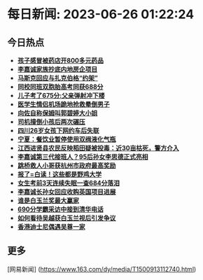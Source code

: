
# 每日新闻: 2023-06-26 01:22:24
## 今日热点

- **[孩子感冒被药店开800多元药品](https://www.163.com/search?keyword=%E5%AD%A9%E5%AD%90%E6%84%9F%E5%86%92%E8%A2%AB%E8%8D%AF%E5%BA%97%E5%BC%80800%E5%A4%9A%E5%85%83%E8%8D%AF%E5%93%81)**
- **[李嘉诚家族抄底内地房企项目](https://www.163.com/search?keyword=%E6%9D%8E%E5%98%89%E8%AF%9A%E5%AE%B6%E6%97%8F%E6%8A%84%E5%BA%95%E5%86%85%E5%9C%B0%E6%88%BF%E4%BC%81%E9%A1%B9%E7%9B%AE)**
- **[马斯克回应与扎克伯格“约架”](https://www.163.com/search?keyword=%E9%A9%AC%E6%96%AF%E5%85%8B%E5%9B%9E%E5%BA%94%E4%B8%8E%E6%89%8E%E5%85%8B%E4%BC%AF%E6%A0%BC%E2%80%9C%E7%BA%A6%E6%9E%B6%E2%80%9D)**
- **[同校同班双胞胎高考同获688分](https://www.163.com/search?keyword=%E5%90%8C%E6%A0%A1%E5%90%8C%E7%8F%AD%E5%8F%8C%E8%83%9E%E8%83%8E%E9%AB%98%E8%80%83%E5%90%8C%E8%8E%B7688%E5%88%86)**
- **[儿子考了675分:父亲弹射冲下楼](https://www.163.com/search?keyword=%E5%84%BF%E5%AD%90%E8%80%83%E4%BA%86675%E5%88%86+%E7%88%B6%E4%BA%B2%E5%BC%B9%E5%B0%84%E5%86%B2%E4%B8%8B%E6%A5%BC)**
- **[医学生情侣机场跪地抢救晕倒男子](https://www.163.com/search?keyword=%E5%8C%BB%E5%AD%A6%E7%94%9F%E6%83%85%E4%BE%A3%E6%9C%BA%E5%9C%BA%E8%B7%AA%E5%9C%B0%E6%8A%A2%E6%95%91%E6%99%95%E5%80%92%E7%94%B7%E5%AD%90)**
- **[向佐自称保姆叫郭碧婷大小姐](https://www.163.com/search?keyword=%E5%90%91%E4%BD%90%E8%87%AA%E7%A7%B0%E4%BF%9D%E5%A7%86%E5%8F%AB%E9%83%AD%E7%A2%A7%E5%A9%B7%E5%A4%A7%E5%B0%8F%E5%A7%90)**
- **[司机撞倒小孩后两次碾压](https://www.163.com/search?keyword=%E5%8F%B8%E6%9C%BA%E6%92%9E%E5%80%92%E5%B0%8F%E5%AD%A9%E5%90%8E%E4%B8%A4%E6%AC%A1%E7%A2%BE%E5%8E%8B)**
- **[四川26岁女孩下网约车后失联](https://www.163.com/search?keyword=%E5%9B%9B%E5%B7%9D26%E5%B2%81%E5%A5%B3%E5%AD%A9%E4%B8%8B%E7%BD%91%E7%BA%A6%E8%BD%A6%E5%90%8E%E5%A4%B1%E8%81%94)**
- **[宁夏：餐饮业暂停使用双阀液化气瓶](https://www.163.com/search?keyword=%E5%AE%81%E5%A4%8F%EF%BC%9A%E9%A4%90%E9%A5%AE%E4%B8%9A%E6%9A%82%E5%81%9C%E4%BD%BF%E7%94%A8%E5%8F%8C%E9%98%80%E6%B6%B2%E5%8C%96%E6%B0%94%E7%93%B6)**
- **[江西进贤县农民反映稻田疑被投毒：近30亩枯死，警方介入](https://www.163.com/search?keyword=%E6%B1%9F%E8%A5%BF%E8%BF%9B%E8%B4%A4%E5%8E%BF%E5%86%9C%E6%B0%91%E5%8F%8D%E6%98%A0%E7%A8%BB%E7%94%B0%E7%96%91%E8%A2%AB%E6%8A%95%E6%AF%92%EF%BC%9A%E8%BF%9130%E4%BA%A9%E6%9E%AF%E6%AD%BB%EF%BC%8C%E8%AD%A6%E6%96%B9%E4%BB%8B%E5%85%A5)**
- **[李嘉诚第三代接班人？95后孙女李思德正式亮相](https://www.163.com/search?keyword=%E6%9D%8E%E5%98%89%E8%AF%9A%E7%AC%AC%E4%B8%89%E4%BB%A3%E6%8E%A5%E7%8F%AD%E4%BA%BA%EF%BC%9F95%E5%90%8E%E5%AD%99%E5%A5%B3%E6%9D%8E%E6%80%9D%E5%BE%B7%E6%AD%A3%E5%BC%8F%E4%BA%AE%E7%9B%B8)**
- **[跳桥救人小哥获杭州市政府最高奖励](https://www.163.com/search?keyword=%E8%B7%B3%E6%A1%A5%E6%95%91%E4%BA%BA%E5%B0%8F%E5%93%A5%E8%8E%B7%E6%9D%AD%E5%B7%9E%E5%B8%82%E6%94%BF%E5%BA%9C%E6%9C%80%E9%AB%98%E5%A5%96%E5%8A%B1)**
- **[报了=白读！这些都是野鸡大学](https://www.163.com/search?keyword=%E6%8A%A5%E4%BA%86%3D%E7%99%BD%E8%AF%BB%EF%BC%81%E8%BF%99%E4%BA%9B%E9%83%BD%E6%98%AF%E9%87%8E%E9%B8%A1%E5%A4%A7%E5%AD%A6)**
- **[女生考前3天连续失眠一查684分落泪](https://www.163.com/search?keyword=%E5%A5%B3%E7%94%9F%E8%80%83%E5%89%8D3%E5%A4%A9%E8%BF%9E%E7%BB%AD%E5%A4%B1%E7%9C%A0%E4%B8%80%E6%9F%A5684%E5%88%86%E8%90%BD%E6%B3%AA)**
- **[李嘉诚长孙女回应收购英国项目进展](https://www.163.com/search?keyword=%E6%9D%8E%E5%98%89%E8%AF%9A%E9%95%BF%E5%AD%99%E5%A5%B3%E5%9B%9E%E5%BA%94%E6%94%B6%E8%B4%AD%E8%8B%B1%E5%9B%BD%E9%A1%B9%E7%9B%AE%E8%BF%9B%E5%B1%95)**
- **[谁是白玉兰奖最大赢家](https://www.163.com/search?keyword=%E8%B0%81%E6%98%AF%E7%99%BD%E7%8E%89%E5%85%B0%E5%A5%96%E6%9C%80%E5%A4%A7%E8%B5%A2%E5%AE%B6)**
- **[690分学霸采访中接到清华电话](https://www.163.com/search?keyword=690%E5%88%86%E5%AD%A6%E9%9C%B8%E9%87%87%E8%AE%BF%E4%B8%AD%E6%8E%A5%E5%88%B0%E6%B8%85%E5%8D%8E%E7%94%B5%E8%AF%9D)**
- **[如何看待吴越获白玉兰视后引发争议](https://www.163.com/search?keyword=%E5%A6%82%E4%BD%95%E7%9C%8B%E5%BE%85%E5%90%B4%E8%B6%8A%E8%8E%B7%E7%99%BD%E7%8E%89%E5%85%B0%E8%A7%86%E5%90%8E%E5%BC%95%E5%8F%91%E4%BA%89%E8%AE%AE)**
- **[香港迪士尼偶遇吴尊一家](https://www.163.com/search?keyword=%E9%A6%99%E6%B8%AF%E8%BF%AA%E5%A3%AB%E5%B0%BC%E5%81%B6%E9%81%87%E5%90%B4%E5%B0%8A%E4%B8%80%E5%AE%B6)**

## 更多
[网易新闻] (https://www.163.com/dy/media/T1500913112740.html)
